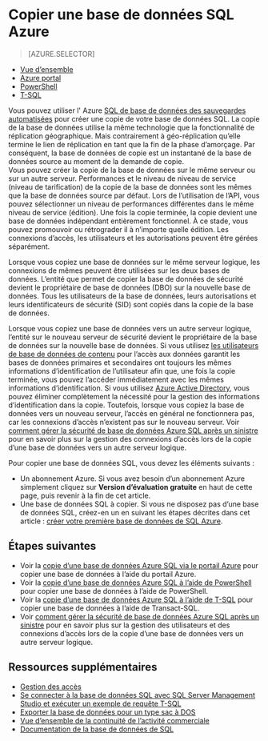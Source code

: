 <properties
    pageTitle="Copier une base de données SQL d’Azure | Microsoft Azure"
    description="Créer une copie d’une base de données SQL d’Azure"
    services="sql-database"
    documentationCenter=""
    authors="anosov1960"
    manager="jhubbard"
    editor=""/>

<tags
    ms.service="sql-database"
    ms.devlang="NA"
    ms.date="10/24/2016"
    ms.author="sstein; sashan"
    ms.workload="data-management"
    ms.topic="article"
    ms.tgt_pltfrm="NA"/>



# <a name="copy-an-azure-sql-database"></a>Copier une base de données SQL Azure

> [AZURE.SELECTOR]
- [Vue d’ensemble](sql-database-copy.md)
- [Azure portal](sql-database-copy-portal.md)
- [PowerShell](sql-database-copy-powershell.md)
- [T-SQL](sql-database-copy-transact-sql.md)

Vous pouvez utiliser l' Azure [SQL de base de données des sauvegardes automatisées](sql-database-automated-backups.md) pour créer une copie de votre base de données SQL. La copie de la base de données utilise la même technologie que la fonctionnalité de réplication géographique. Mais contrairement à géo-réplication qu’elle termine le lien de réplication en tant que la fin de la phase d’amorçage. Par conséquent, la base de données de copie est un instantané de la base de données source au moment de la demande de copie.  
Vous pouvez créer la copie de la base de données sur le même serveur ou sur un autre serveur. Performances et le niveau de niveau de service (niveau de tarification) de la copie de la base de données sont les mêmes que la base de données source par défaut. Lors de l’utilisation de l’API, vous pouvez sélectionner un niveau de performances différentes dans le même niveau de service (édition). Une fois la copie terminée, la copie devient une base de données indépendant entièrement fonctionnel. À ce stade, vous pouvez promouvoir ou rétrograder il à n’importe quelle édition. Les connexions d’accès, les utilisateurs et les autorisations peuvent être gérées séparément.  

Lorsque vous copiez une base de données sur le même serveur logique, les connexions de mêmes peuvent être utilisées sur les deux bases de données. L’entité que permet de copier la base de données de sécurité devient le propriétaire de base de données (DBO) sur la nouvelle base de données. Tous les utilisateurs de la base de données, leurs autorisations et leurs identificateurs de sécurité (SID) sont copiés dans la copie de la base de données.  

Lorsque vous copiez une base de données vers un autre serveur logique, l’entité sur le nouveau serveur de sécurité devient le propriétaire de la base de données sur la nouvelle base de données. Si vous utilisez [les utilisateurs de base de données de contenu](sql-database-manage-logins.md) pour l’accès aux données garantit les bases de données primaires et secondaires ont toujours les mêmes informations d’identification de l’utilisateur afin que, une fois la copie terminée, vous pouvez l’accéder immédiatement avec les mêmes informations d’identification. Si vous utilisez [Azure Active Directory](../active-directory/active-directory-whatis.md), vous pouvez éliminer complètement la nécessité pour la gestion des informations d’identification dans la copie. Toutefois, lorsque vous copiez la base de données vers un nouveau serveur, l’accès en général ne fonctionnera pas, car les connexions d’accès n’existent pas sur le nouveau serveur. Voir [comment gérer la sécurité de base de données Azure SQL après un sinistre](sql-database-geo-replication-security-config.md) pour en savoir plus sur la gestion des connexions d’accès lors de la copie d’une base de données vers un autre serveur logique. 

Pour copier une base de données SQL, vous devez les éléments suivants :

- Un abonnement Azure. Si vous avez besoin d’un abonnement Azure simplement cliquez sur **Version d’évaluation gratuite** en haut de cette page, puis revenir à la fin de cet article.
- Une base de données SQL à copier. Si vous ne disposez pas d’une base de données SQL, créez-en un en suivant les étapes décrites dans cet article : [créer votre première base de données de SQL Azure](sql-database-get-started.md).

## <a name="next-steps"></a>Étapes suivantes

- Voir la [copie d’une base de données Azure SQL via le portail Azure](sql-database-copy-portal.md) pour copier une base de données à l’aide du portail Azure.
- Voir la [copie d’une base de données Azure SQL à l’aide de PowerShell](sql-database-copy-powershell.md) pour copier une base de données à l’aide de PowerShell.
- Voir la [copie d’une base de données Azure SQL à l’aide de T-SQL](sql-database-copy-transact-sql.md) pour copier une base de données à l’aide de Transact-SQL.
- Voir [comment gérer la sécurité de base de données Azure SQL après un sinistre](sql-database-geo-replication-security-config.md) pour en savoir plus sur la gestion des utilisateurs et des connexions d’accès lors de la copie d’une base de données vers un autre serveur logique.



## <a name="additional-resources"></a>Ressources supplémentaires

- [Gestion des accès](sql-database-manage-logins.md)
- [Se connecter à la base de données SQL avec SQL Server Management Studio et exécuter un exemple de requête T-SQL](sql-database-connect-query-ssms.md)
- [Exporter la base de données pour un type sac à DOS](sql-database-export.md)
- [Vue d’ensemble de la continuité de l’activité commerciale](sql-database-business-continuity.md)
- [Documentation de la base de données de SQL](https://azure.microsoft.com/documentation/services/sql-database/)
